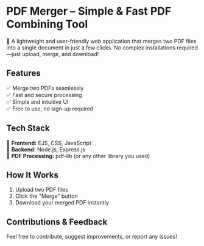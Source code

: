 # **PDF Merger – Simple & Fast PDF Combining Tool**  

🚀 A lightweight and user-friendly web application that merges two PDF files into a single document in just a few clicks. No complex installations required—just upload, merge, and download!  

## **Features**  
✅ Merge two PDFs seamlessly  
✅ Fast and secure processing  
✅ Simple and intuitive UI  
✅ Free to use, no sign-up required  

## **Tech Stack**  
🔹 **Frontend:** EJS, CSS, JavaScript  
🔹 **Backend:** Node.js, Express.js  
🔹 **PDF Processing:** pdf-lib (or any other library you used)  

## **How It Works**  
1. Upload two PDF files  
2. Click the "Merge" button  
3. Download your merged PDF instantly  

## **Contributions & Feedback**  
Feel free to contribute, suggest improvements, or report any issues!  
